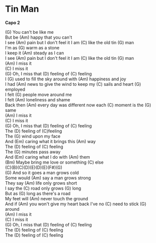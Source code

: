 # Tin Man

**Capo 2**  
  
(G) You can't be like me  
But be (Am) happy that you can't  
I see (Am) pain but I don't feel it I am (C) like the old tin (G) man  
I'm as (G) warm as a stone  
I keep it (Am) steady as I can  
I see (Am) pain but I don't feel it I am (C) like the old tin (G) man  
(Am) I miss it  
(C) I miss it  
(G) Oh, I miss that (D) feeling of (C) feeling  
I (G) used to fill the sky around with (Am) happiness and joy  
I had (Am) news to give the wind to keep my (C) sails and heart (G)
employed  
I felt (G) people move around me  
I felt (Am) loneliness and shame  
Back then (Am) every day was different now each (C) moment is the (G)
same  
(Am) I miss it  
(C) I miss it  
(G) Oh, I miss that (D) feeling of (C) feeling  
The (D) feeling of (C)feeling  
The (G) wind upon my face  
And (Em) caring what it brings this (Am) way  
The (D) feeling of (C) feeling  
The (G) minutes pass away  
And (Em) caring what I do with (Am) them  
(Bm) Maybe bring me love or something (C) else  
(C)(B)(C)(D)(E)(D)(E)(F\#)(G)  
(G) And so it goes a man grows cold  
Some would (Am) say a man grows strong  
They say (Am) life only grows short  
I say the (C) road only grows (G) long  
But as (G) long as there's a road  
My feet will (Am) never touch the ground  
And if (Am) you won't give my heart back I've no (C) need to stick (G)
around  
(Am) I miss it  
(C) I miss it  
(G) Oh, I miss that (D) feeling of (C) feeling  
The (D) feeling of (C) feeling  
The (D) feeling of (C) feeling
